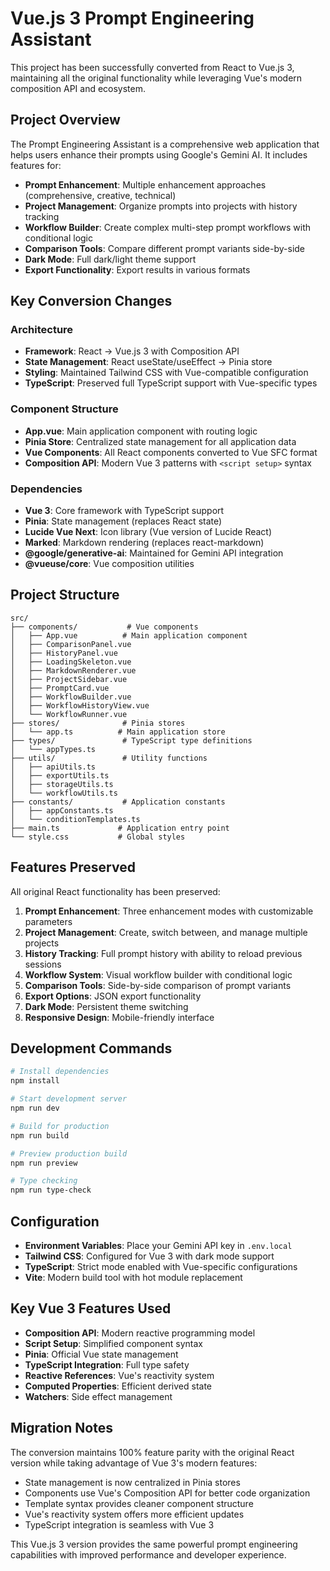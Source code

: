# Vue.js 3 Prompt Engineering Assistant

This project has been successfully converted from React to Vue.js 3, maintaining all the original functionality while leveraging Vue's modern composition API and ecosystem.

## Project Overview

The Prompt Engineering Assistant is a comprehensive web application that helps users enhance their prompts using Google's Gemini AI. It includes features for:

- **Prompt Enhancement**: Multiple enhancement approaches (comprehensive, creative, technical)
- **Project Management**: Organize prompts into projects with history tracking
- **Workflow Builder**: Create complex multi-step prompt workflows with conditional logic
- **Comparison Tools**: Compare different prompt variants side-by-side
- **Dark Mode**: Full dark/light theme support
- **Export Functionality**: Export results in various formats

## Key Conversion Changes

### Architecture
- **Framework**: React → Vue.js 3 with Composition API
- **State Management**: React useState/useEffect → Pinia store
- **Styling**: Maintained Tailwind CSS with Vue-compatible configuration
- **TypeScript**: Preserved full TypeScript support with Vue-specific types

### Component Structure
- **App.vue**: Main application component with routing logic
- **Pinia Store**: Centralized state management for all application data
- **Vue Components**: All React components converted to Vue SFC format
- **Composition API**: Modern Vue 3 patterns with `<script setup>` syntax

### Dependencies
- **Vue 3**: Core framework with TypeScript support
- **Pinia**: State management (replaces React state)
- **Lucide Vue Next**: Icon library (Vue version of Lucide React)
- **Marked**: Markdown rendering (replaces react-markdown)
- **@google/generative-ai**: Maintained for Gemini API integration
- **@vueuse/core**: Vue composition utilities

## Project Structure

```
src/
├── components/           # Vue components
│   ├── App.vue          # Main application component
│   ├── ComparisonPanel.vue
│   ├── HistoryPanel.vue
│   ├── LoadingSkeleton.vue
│   ├── MarkdownRenderer.vue
│   ├── ProjectSidebar.vue
│   ├── PromptCard.vue
│   ├── WorkflowBuilder.vue
│   ├── WorkflowHistoryView.vue
│   └── WorkflowRunner.vue
├── stores/              # Pinia stores
│   └── app.ts          # Main application store
├── types/               # TypeScript type definitions
│   └── appTypes.ts
├── utils/               # Utility functions
│   ├── apiUtils.ts
│   ├── exportUtils.ts
│   ├── storageUtils.ts
│   └── workflowUtils.ts
├── constants/           # Application constants
│   ├── appConstants.ts
│   └── conditionTemplates.ts
├── main.ts             # Application entry point
└── style.css           # Global styles
```

## Features Preserved

All original React functionality has been preserved:

1. **Prompt Enhancement**: Three enhancement modes with customizable parameters
2. **Project Management**: Create, switch between, and manage multiple projects
3. **History Tracking**: Full prompt history with ability to reload previous sessions
4. **Workflow System**: Visual workflow builder with conditional logic
5. **Comparison Tools**: Side-by-side comparison of prompt variants
6. **Export Options**: JSON export functionality
7. **Dark Mode**: Persistent theme switching
8. **Responsive Design**: Mobile-friendly interface

## Development Commands

```bash
# Install dependencies
npm install

# Start development server
npm run dev

# Build for production
npm run build

# Preview production build
npm run preview

# Type checking
npm run type-check
```

## Configuration

- **Environment Variables**: Place your Gemini API key in `.env.local`
- **Tailwind CSS**: Configured for Vue 3 with dark mode support
- **TypeScript**: Strict mode enabled with Vue-specific configurations
- **Vite**: Modern build tool with hot module replacement

## Key Vue 3 Features Used

- **Composition API**: Modern reactive programming model
- **Script Setup**: Simplified component syntax
- **Pinia**: Official Vue state management
- **TypeScript Integration**: Full type safety
- **Reactive References**: Vue's reactivity system
- **Computed Properties**: Efficient derived state
- **Watchers**: Side effect management

## Migration Notes

The conversion maintains 100% feature parity with the original React version while taking advantage of Vue 3's modern features:

- State management is now centralized in Pinia stores
- Components use Vue's Composition API for better code organization
- Template syntax provides cleaner component structure
- Vue's reactivity system offers more efficient updates
- TypeScript integration is seamless with Vue 3

This Vue.js 3 version provides the same powerful prompt engineering capabilities with improved performance and developer experience.

